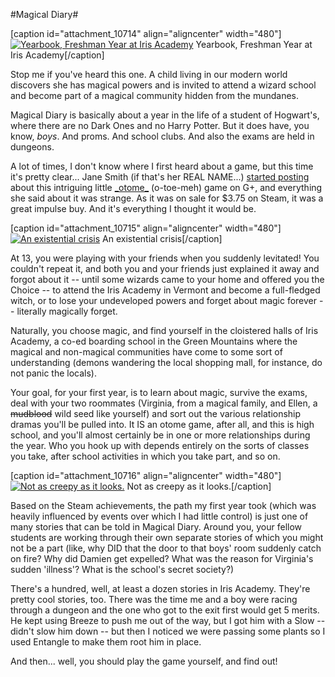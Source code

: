 #Magical Diary#

[caption id="attachment\_10714" align="aligncenter" width="480"][![Yearbook, Freshman Year at Iris Academy](http://westkarana.com/wp-content/uploads/2013/02/MagicalDiary-2013-02-20-22-58-02-51-480x300.jpg)](http://westkarana.com/wp-content/uploads/2013/02/MagicalDiary-2013-02-20-22-58-02-51.jpg) Yearbook, Freshman Year at Iris Academy[/caption]

Stop me if you've heard this one. A child living in our modern world discovers she has magical powers and is invited to attend a wizard school and become part of a magical community hidden from the mundanes.

Magical Diary is basically about a year in the life of a student of Hogwart's, where there are no Dark Ones and no Harry Potter. But it does have, you know, *boys*. And proms. And school clubs. And also the exams are held in dungeons.

A lot of times, I don't know where I first heard about a game, but this time it's pretty clear... Jane Smith (if that's her REAL NAME...) [started posting](https://plus.google.com/108839098650920765119/posts) about this intriguing little [\_otome\_](http://en.wikipedia.org/wiki/Otome_game) (o-toe-meh) game on G+, and everything she said about it was strange. As it was on sale for $3.75 on Steam, it was a great impulse buy. And it's everything I thought it would be.

[caption id="attachment\_10715" align="aligncenter" width="480"][![An existential crisis](http://westkarana.com/wp-content/uploads/2013/02/MagicalDiary-2013-02-20-21-44-40-77-480x300.jpg)](http://westkarana.com/wp-content/uploads/2013/02/MagicalDiary-2013-02-20-21-44-40-77.jpg) An existential crisis[/caption]

At 13, you were playing with your friends when you suddenly levitated! You couldn't repeat it, and both you and your friends just explained it away and forgot about it -- until some wizards came to your home and offered you the Choice -- to attend the Iris Academy in Vermont and become a full-fledged witch, or to lose your undeveloped powers and forget about magic forever -- literally magically forget.

Naturally, you choose magic, and find yourself in the cloistered halls of Iris Academy, a co-ed boarding school in the Green Mountains where the magical and non-magical communities have come to some sort of understanding (demons wandering the local shopping mall, for instance, do not panic the locals).

Your goal, for your first year, is to learn about magic, survive the exams, deal with your two roommates (Virginia, from a magical family, and Ellen, a ~~mudblood~~ wild seed like yourself) and sort out the various relationship dramas you'll be pulled into. It IS an otome game, after all, and this is high school, and you'll almost certainly be in one or more relationships during the year. Who you hook up with depends entirely on the sorts of classes you take, after school activities in which you take part, and so on.

[caption id="attachment\_10716" align="aligncenter" width="480"][![Not as creepy as it looks.](http://westkarana.com/wp-content/uploads/2013/02/MagicalDiary-2013-02-20-21-49-19-78-480x300.jpg)](http://westkarana.com/wp-content/uploads/2013/02/MagicalDiary-2013-02-20-21-49-19-78.jpg) Not as creepy as it looks.[/caption]

Based on the Steam achievements, the path my first year took (which was heavily influenced by events over which I had little control) is just one of many stories that can be told in Magical Diary. Around you, your fellow students are working through their own separate stories of which you might not be a part (like, why DID that the door to that boys' room suddenly catch on fire? Why did Damien get expelled? What was the reason for Virginia's sudden 'illness'? What is the school's secret society?)

There's a hundred, well, at least a dozen stories in Iris Academy. They're pretty cool stories, too. There was the time me and a boy were racing through a dungeon and the one who got to the exit first would get 5 merits. He kept using Breeze to push me out of the way, but I got him with a Slow -- didn't slow him down -- but then I noticed we were passing some plants so I used Entangle to make them root him in place.

And then... well, you should play the game yourself, and find out!

